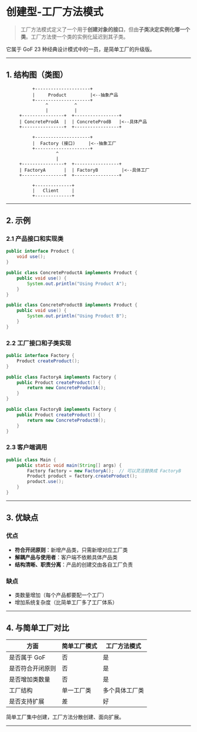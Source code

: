 # 创建型-工厂方法模式

> 工厂方法模式定义了一个用于**创建对象的接口**，但由**子类决定实例化哪一个类**。工厂方法使一个类的实例化延迟到其子类。

它属于 GoF 23 种经典设计模式中的一员，是简单工厂的升级版。

---

## 1. 结构图（类图）

```text
          +---------------------+
          |     Product         |<--抽象产品
          +---------------------+
               ^          ^
               |          |
     +----------------+  +-----------------+
     | ConcreteProdA  |  | ConcreteProdB   |<--具体产品
     +----------------+  +-----------------+

          +---------------------+
          |  Factory (接口)     |<--抽象工厂
          +---------------------+
                   ^
                   |
     +----------------+  +-----------------+
     | FactoryA       |  | FactoryB         |<--具体工厂
     +----------------+  +-----------------+

          +--------------+
          |   Client     |
          +--------------+
```

---

## 2. 示例

### 2.1 产品接口和实现类

```java
public interface Product {
    void use();
}

public class ConcreteProductA implements Product {
    public void use() {
        System.out.println("Using Product A");
    }
}

public class ConcreteProductB implements Product {
    public void use() {
        System.out.println("Using Product B");
    }
}
```

### 2.2 工厂接口和子类实现

```java
public interface Factory {
    Product createProduct();
}

public class FactoryA implements Factory {
    public Product createProduct() {
        return new ConcreteProductA();
    }
}

public class FactoryB implements Factory {
    public Product createProduct() {
        return new ConcreteProductB();
    }
}
```

### 2.3 客户端调用

```java
public class Main {
    public static void main(String[] args) {
        Factory factory = new FactoryA();  // 可以灵活替换成 FactoryB
        Product product = factory.createProduct();
        product.use();
    }
}
```

---

## 3. 优缺点

### 优点

- **符合开闭原则**：新增产品类，只需新增对应工厂类
- **解耦产品与使用者**：客户端不依赖具体产品类
- **结构清晰、职责分离**：产品的创建交由各自工厂负责

### 缺点

- 类数量增加（每个产品都要配一个工厂）
- 增加系统复杂度（比简单工厂多了工厂体系）

---

## 4. 与简单工厂对比

| 方面 | 简单工厂模式 | 工厂方法模式 |
|------|------------|----------|
| 是否属于 GoF | 否 | 是 |
| 是否符合开闭原则 | 否 | 是 |
| 是否增加类数量 | 否 | 是 |
| 工厂结构 | 单一工厂类 | 多个具体工厂类 |
| 是否支持扩展 | 差 | 好 |

简单工厂集中创建，工厂方法分散创建、面向扩展。

---
